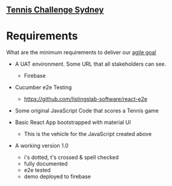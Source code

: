 ## [Tennis Challenge Sydney](./index.md)

# Requirements

What are the minimum requirements to deliver our 
[agile goal]("https://listingslab-software.github.io/tennis-challenge-sydney/agile_first.html")

- A UAT environment. Some URL that all stakeholders can see.
    - Firebase

- Cucumber e2e Testing
    - https://github.com/listingslab-software/react-e2e

- Some original JavaScript Code that scores a Tennis game

- Basic React App bootstrapped with material UI
    - This is the vehicle for the JavaScript created above

- A working version 1.0 
    
    - i's dotted, t's crossed & spell checked
    - fully documented
    - e2e tested
    - demo deployed to firebase
